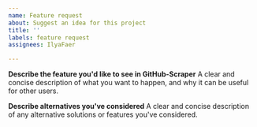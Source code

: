 ```yaml
---
name: Feature request
about: Suggest an idea for this project
title: ''
labels: feature request
assignees: IlyaFaer

---
```


**Describe the feature you'd like to see in GitHub-Scraper**
A clear and concise description of what you want to happen, and why it can be useful for other users.

**Describe alternatives you've considered**
A clear and concise description of any alternative solutions or features you've considered.
